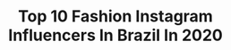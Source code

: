 ---
title: Top 10 Fashion Instagram Influencers In Brazil In 2020
description: >-
  Find top fashion Instagram influencers in Brazil in 2020. Most popular hashtags: #tbt #publi #challenge.
platform: Instagram
hits: 3946
text_top: Identify the best Instagram influencers on inBeat.
text_bottom: Our platform holds 3946 Instagram influencers like this in Brazil for you to contact.
profiles:
  - username: "thamyscoelho_"
    fullname: >-
      Thamyres Coelho
    bio: >-
      •Não pare até se orgulhar!✨ @pfelipemotta❤️ fashion| beauty and makeup💄 🤝parceria via direct 🎥vídeo/ #challenge toda semana✨
    location: "Brazil"
    followers: 4305
    engagement: 2204
    commentsToLikes: 0.137660
    id: ck8t8gailkd0h0j789c98fhqb
    verified: false
    hashtags: "#uauchallenge, #megustachallenge, #festaemipanemachallenge, #euphoriachallenge"
  - username: "tai.antunes"
    fullname: >-
      TAI | MODA PLUS & AUTOESTIMA
    bio: >-
      Ame-se sendo a mulher que você é! ✨ autoestima ・gorda fashionista・vida real ✉️ contato@taiantunes.com.br Tubarão, SC
    location: "Brazil"
    followers: 26596
    engagement: 1800
    commentsToLikes: 0.067539
    id: ck0w2g0uro6ad0i19hjjvnkv1
    verified: false
    hashtags: "#gordas, #modaplussize, #plussizebrasil, #gordofobia"
  - username: "wladyapinheiro_"
    fullname: >-
      W L A D Y A  P I N H E I R O
    bio: >-
      Lifestyle|Fashion|Fitness|Empresária BOSS: @mirlaconceito 👗 @pinheiro.acai 🍧 Modelo fotográfica📸 @leoninasfec 🦁 @ayrton_pinheiroo 😍❤️
    location: "Brazil"
    followers: 23682
    engagement: 1409
    commentsToLikes: 0.539445
    id: ck9wdwvc5hmpd0j788ol4m86j
    verified: false
    hashtags: "#inspiration, #instablog, #fotododia, #digitalinfluencer"
  - username: "andre_rodrig"
    fullname: >-
      André Rodrigues 🇧🇷🇫🇷
    bio: >-
      📍Paris Fashion Designer -AR-
    location: "Brazil"
    followers: 10542
    engagement: 1390
    commentsToLikes: 0.076446
    id: ckap68zwlewcy0i78omk37hj3
    verified: false
    hashtags: "#treeoflife, #gratida, #25yearsold, #maeepaiaomesmotempo"
  - username: "ysagrilo"
    fullname: >-
      Ysadora Grilo
    bio: >-
      Parte de mim é fashionista chic, outra parte tem um parafuso a menos, ou dois... ✌️🤪 📦 CX.P 19911971 n.517 📩contatoysadoragrilo@gmail.com VÍDEO NOVO👇
    location: "Brazil"
    followers: 22041
    engagement: 1371
    commentsToLikes: 2.009608
    id: ck6u8noujsmty0j71coushrn0
    verified: false
    hashtags: "#tbt, #len, #tb, #girlsfashion"
  - username: "euosol"
    fullname: >-
      ⠀⠀⠀S O L ☀️
    bio: >-
      SSA 🌴 FASHION • BEAUTY • LIFESTYLE • EDITION  PACOTE 5 FILTROS 👇🏾
    location: "Brazil"
    followers: 22411
    engagement: 1190
    commentsToLikes: 0.193451
    id: ck8t5ckqu9ngl0j7824nwj8lj
    verified: false
    hashtags: "#aloecachos, #duetto, #tbt, #blackisking"
  - username: "olaju_"
    fullname: >-
      julia gimenez
    bio: >-
      🔗21 | SP Políticas Públicas - UFABC Hair & Alternative Fashion #olajulook Assistam os stories!
    location: "Brazil"
    followers: 26542
    engagement: 1143
    commentsToLikes: 0.090897
    id: ck9hcj61flnwb0j7834ibf8bg
    verified: false
    hashtags: ""
  - username: "amandhasa"
    fullname: >-
      Amanda Araújo
    bio: >-
      @lojasexclusivaa João Pessoa | Campina Grande 📩 amandhasaa@gmail.com Fashion | Travel | Business
    location: "Brazil"
    followers: 106015
    engagement: 948
    commentsToLikes: 0.517423
    id: ck14gnyo2668h0i19gbh4ddg9
    verified: false
    hashtags: "#maisumaunidade, #exclusivacampina, #morrodosaopaulo, #bahia"
  - username: "angelimarilia"
    fullname: >-
      Ângeli ♡
    bio: >-
      ASSISTA OS STORIES 💁🏽‍♀️ ▫️Beauty/Fashion ✨ lifestyle•cabelo•dicas•autocuidado 📩 angelimarilia@pgbagency.com 📌 Salvador - BA (Isaías 43:10-11).
    location: "Brazil"
    followers: 45207
    engagement: 942
    commentsToLikes: 0.067377
    id: ck0w3f5k0t3e60i19990iou96
    verified: false
    hashtags: "#reelsinstagram, #publi, #explorar, #travel"
  - username: "paranoiaviva"
    fullname: >-
      José Ferrero
    bio: >-
      Tattos/fashion Model and DJ 🎧 Sp/Rj, Brazil📍 @xparanoiavivax
    location: "Brazil"
    followers: 56457
    engagement: 739
    commentsToLikes: 0.120633
    id: ck15t4p6fgc2g0i19t30nf0fm
    verified: false
    hashtags: ""
---